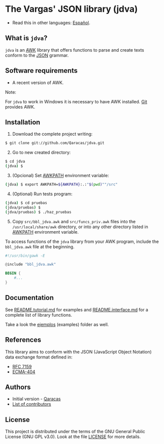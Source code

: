 # The Vargas' JSON library (jdva)

* Read this in other languages: [Español](LEEME.md).

## What is `jdva`?

`jdva` is an [AWK](https://www.gnu.org/software/gawk/manual/gawk.html) library that offers functions to parse and create texts conform to the [JSON](https://json.org/index.html) grammar.

## Software requirements

* A recent version of AWK.

Note:

For `jdva` to work in Windows it is necessary to have AWK installed. [Git](https://git-scm.com/download/win) provides AWK.

## Installation

1. Download the complete project writing:

```bash
$ git clone git://github.com/Qaracas/jdva.git
```

2. Go to new created directory:

```bash
$ cd jdva
(jdva) $
```

3. (Opcional) Set [AWKPATH](https://www.gnu.org/software/gawk/manual/gawk.html#AWKPATH-Variable) environment variable:

```bash
(jdva) $ export AWKPATH=${AWKPATH}:.:"$(pwd)""/src"
```

4. (Optional) Run tests program:

```bash
(jdva) $ cd pruebas
(jdva/pruebas) $
(jdva/pruebas) $ ./haz_pruebas
```

5. Copy `src/bbl_jdva.awk` and `src/funcs_priv.awk` files into the `/usr/local/share/awk` directory, or into any other directory listed in [AWKPATH](https://www.gnu.org/software/gawk/manual/gawk.html#AWKPATH-Variable) environment variable.

To access functions of the `jdva` library from your AWK program, include the `bbl_jdva.awk` file at the beginning.

```awk
#!/usr/bin/gawk -E

@include "bbl_jdva.awk"

BEGIN {
    #...
}
```

## Documentation

See [README.tutorial.md](README.tutorial.md) for examples and [README.interface.md](README.interface.md) for a complete list of library functions.

Take a look the [ejemplos](https://github.com/Qaracas/jdva/tree/master/ejemplos) (examples) folder as well.

## References

This library aims to conform with the JSON (JavaScript Object Notation) data exchange format defined in:

* [RFC 7159](https://tools.ietf.org/html/rfc7159)
* [ECMA-404](http://www.ecma-international.org/publications/standards/Ecma-404.htm)

## Authors

* Initial version - [Qaracas](https://github.com/Qaracas)
* [List of contributors](https://github.com/Qaracas/jdva/contributors)

## License

This project is distributed under the terms of the GNU General Public License (GNU GPL v3.0). Look at the file [LICENSE](LICENSE) for more details.
